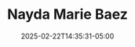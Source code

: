 ---
title: Nayda Marie Baez
date: 2025-02-22T14:35:31-05:00
featured_image: Nayda-Marie-Baez.webp
featured_image_attr: 
featured_image_attr_link: 
featured_image_alt: 
featured_image_caption: 
Socials:
  Facebook: 
  Twitter: 
  Instagram: nayda_marie
  LinkedIn: 
  IBDB: 
  IMDb:
  Website: 
  Backstage: nayda-marie-baez
---